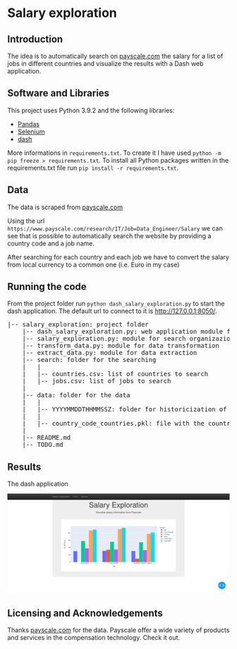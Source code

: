 # Salary exploration


## Introduction
 
The idea is to automatically search on [payscale.com](https://www.payscale.com/) the salary for a list of jobs in different countries and visualize the results with a Dash web application.


## Software and Libraries

This project uses Python 3.9.2 and the following libraries:
* [Pandas](http://pandas.pydata.org)
* [Selenium](https://pypi.org/project/selenium/)
* [dash](https://dash.plotly.com/)

More informations in `requirements.txt`. To create it I have used `python -m pip freeze > requirements.txt`. To install all Python packages written in the requirements.txt file run `pip install -r requirements.txt`.


## Data

The data is scraped from [payscale.com](https://www.payscale.com/)

Using the url `https://www.payscale.com/research/IT/Job=Data_Engineer/Salary` we can see that is possible to automatically search the website by providing a country code and a job name.

After searching for each country and each job we have to convert the salary from local currency to a common one (i.e. Euro in my case)


## Running the code

From the project folder run `python dash_salary_exploration.py` to start the dash application. The default url to connect to it is http://127.0.0.1:8050/.

<pre>
|-- salary_exploration: project folder
    |-- dash_salary_exploration.py: web application module for visualize the data
    |-- salary_exploration.py: module for search organizazion
    |-- transform_data.py: module for data transformation
    |-- extract_data.py: module for data extraction
    |-- search: folder for the searching
    |   |
    |   |-- countries.csv: list of countries to search
    |   |-- jobs.csv: list of jobs to search
    |
    |-- data: folder for the data
    |   |
    |   |-- YYYYMMDDTHHMMSSZ: folder for historicization of every search
    |   |
    |   |-- country_code_countries.pkl: file with the country code and country mapping
    |
    |-- README.md
    |-- TODO.md
</pre>

## Results

The dash application 

![Home](images/home.png)


## Licensing and Acknowledgements

Thanks [payscale.com](https://www.payscale.com/) for the data. Payscale offer a wide variety of products and services in the compensation technology. Check it out.